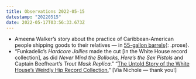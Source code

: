 ```yaml
---
title: Observations 2022-05-15
datestamp: "20220515"
date: 2022-05-17T03:56:33.673Z
---
```

- Ameena Walker’s story about the practice of Caribbean-American people shipping goods to their relatives — in [55-gallon barrels](https://theprepared.org/features-feed/shipping-barrels){: .prose}.
- “Funkadelic’s *Hardcore Jollies* made the cut [in the White House record collection], as did *Never Mind the Bollocks, Here’s the Sex Pistols* and Captain Beefheart’s *Trout Mask Replica*.” “[The Untold Story of the White House’s Weirdly Hip Record Collection.](https://www.washingtonian.com/2022/05/03/the-untold-story-of-the-white-houses-weirdly-hip-record-collection/)” [Via Nichole — thank you!]